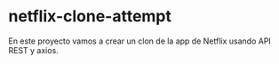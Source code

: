 # netflix-clone-attempt
En este proyecto vamos a crear un clon de la app de Netflix usando API REST y axios.
